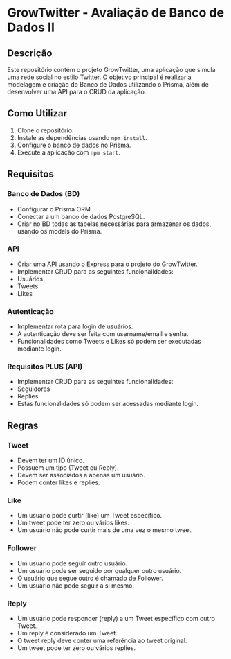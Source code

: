 # GrowTwitter - Avaliação de Banco de Dados II
## Descrição
Este repositório contém o projeto GrowTwitter, uma aplicação que simula uma rede social no estilo Twitter. O objetivo principal é realizar a modelagem e criação do Banco de Dados utilizando o Prisma, além de desenvolver uma API para o CRUD da aplicação.

## Como Utilizar
1. Clone o repositório.  
2. Instale as dependências usando `npm install`.
3. Configure o banco de dados no Prisma.
4. Execute a aplicação com `npm start`.

## Requisitos
### Banco de Dados (BD)
- Configurar o Prisma ORM.  
- Conectar a um banco de dados PostgreSQL.  
- Criar no BD todas as tabelas necessárias para armazenar os dados, usando os models do Prisma.  
### API
- Criar uma API usando o Express para o projeto do GrowTwitter.  
- Implementar CRUD para as seguintes funcionalidades:  
- Usuários  
- Tweets  
- Likes  
### Autenticação  
- Implementar rota para login de usuários.  
- A autenticação deve ser feita com username/email e senha.  
- Funcionalidades como Tweets e Likes só podem ser executadas mediante login.  
### Requisitos PLUS (API)  
- Implementar CRUD para as seguintes funcionalidades:  
- Seguidores  
- Replies  
- Estas funcionalidades só podem ser acessadas mediante login.  
## Regras  
### Tweet  
- Devem ter um ID único.  
- Possuem um tipo (Tweet ou Reply).  
- Devem ser associados a apenas um usuário.  
- Podem conter likes e replies.  
### Like  
- Um usuário pode curtir (like) um Tweet específico.  
- Um tweet pode ter zero ou vários likes.  
- Um usuário não pode curtir mais de uma vez o mesmo tweet.  
### Follower  
- Um usuário pode seguir outro usuário.  
- Um usuário pode ser seguido por qualquer outro usuário.  
- O usuário que segue outro é chamado de Follower.  
- Um usuário não pode seguir a si mesmo.  
### Reply  
- Um usuário pode responder (reply) a um Tweet específico com outro Tweet.  
- Um reply é considerado um Tweet.  
- O tweet reply deve conter uma referência ao tweet original.  
- Um tweet pode ter zero ou vários replies.  

